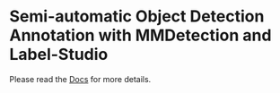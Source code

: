 # Semi-automatic Object Detection Annotation with MMDetection and Label-Studio

Please read the [Docs](../../docs/en/user_guides/label_studio.md) for more details.

